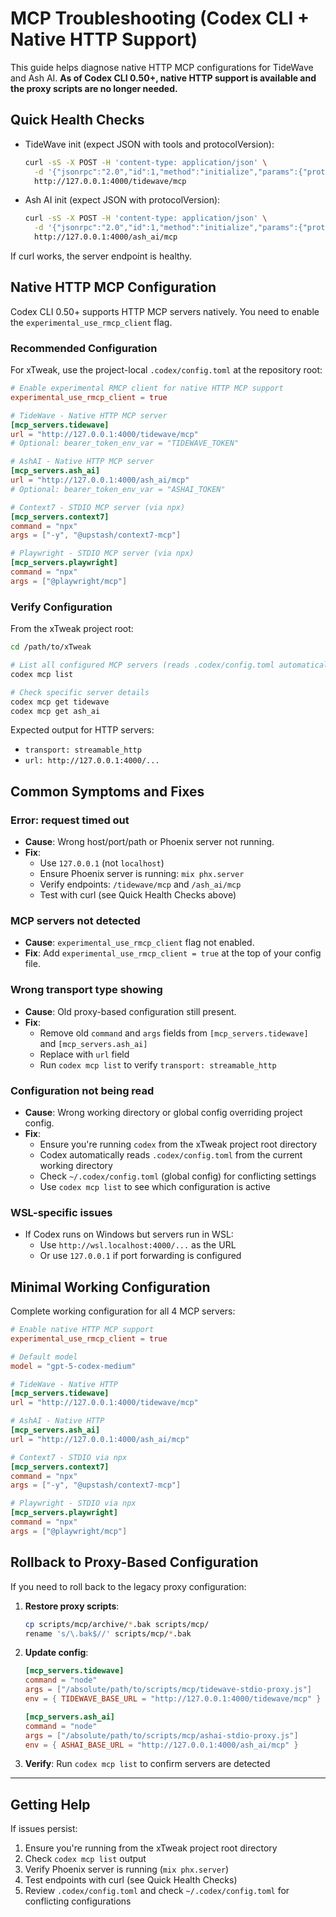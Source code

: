 # MCP Troubleshooting (Codex CLI + Native HTTP Support)

This guide helps diagnose native HTTP MCP configurations for TideWave and Ash AI. **As of Codex CLI 0.50+, native HTTP support is available and the proxy scripts are no longer needed.**

## Quick Health Checks
- TideWave init (expect JSON with tools and protocolVersion):

  ```bash
  curl -sS -X POST -H 'content-type: application/json' \
    -d '{"jsonrpc":"2.0","id":1,"method":"initialize","params":{"protocolVersion":"2025-03-26","clientInfo":{"name":"test"},"capabilities":{}}}' \
    http://127.0.0.1:4000/tidewave/mcp
  ```

- Ash AI init (expect JSON with protocolVersion):

  ```bash
  curl -sS -X POST -H 'content-type: application/json' \
    -d '{"jsonrpc":"2.0","id":1,"method":"initialize","params":{"protocolVersion":"2025-03-26","clientInfo":{"name":"test"},"capabilities":{}}}' \
    http://127.0.0.1:4000/ash_ai/mcp
  ```

If curl works, the server endpoint is healthy.

## Native HTTP MCP Configuration

Codex CLI 0.50+ supports HTTP MCP servers natively. You need to enable the `experimental_use_rmcp_client` flag.

### Recommended Configuration

For xTweak, use the project-local `.codex/config.toml` at the repository root:

```toml
# Enable experimental RMCP client for native HTTP MCP support
experimental_use_rmcp_client = true

# TideWave - Native HTTP MCP server
[mcp_servers.tidewave]
url = "http://127.0.0.1:4000/tidewave/mcp"
# Optional: bearer_token_env_var = "TIDEWAVE_TOKEN"

# AshAI - Native HTTP MCP server
[mcp_servers.ash_ai]
url = "http://127.0.0.1:4000/ash_ai/mcp"
# Optional: bearer_token_env_var = "ASHAI_TOKEN"

# Context7 - STDIO MCP server (via npx)
[mcp_servers.context7]
command = "npx"
args = ["-y", "@upstash/context7-mcp"]

# Playwright - STDIO MCP server (via npx)
[mcp_servers.playwright]
command = "npx"
args = ["@playwright/mcp"]
```

### Verify Configuration

From the xTweak project root:

```bash
cd /path/to/xTweak

# List all configured MCP servers (reads .codex/config.toml automatically)
codex mcp list

# Check specific server details
codex mcp get tidewave
codex mcp get ash_ai
```

Expected output for HTTP servers:
- `transport: streamable_http`
- `url: http://127.0.0.1:4000/...`

## Common Symptoms and Fixes

### Error: request timed out
- **Cause**: Wrong host/port/path or Phoenix server not running.
- **Fix**:
  - Use `127.0.0.1` (not `localhost`)
  - Ensure Phoenix server is running: `mix phx.server`
  - Verify endpoints: `/tidewave/mcp` and `/ash_ai/mcp`
  - Test with curl (see Quick Health Checks above)

### MCP servers not detected
- **Cause**: `experimental_use_rmcp_client` flag not enabled.
- **Fix**: Add `experimental_use_rmcp_client = true` at the top of your config file.

### Wrong transport type showing
- **Cause**: Old proxy-based configuration still present.
- **Fix**:
  - Remove old `command` and `args` fields from `[mcp_servers.tidewave]` and `[mcp_servers.ash_ai]`
  - Replace with `url` field
  - Run `codex mcp list` to verify `transport: streamable_http`

### Configuration not being read
- **Cause**: Wrong working directory or global config overriding project config.
- **Fix**:
  - Ensure you're running `codex` from the xTweak project root directory
  - Codex automatically reads `.codex/config.toml` from the current working directory
  - Check `~/.codex/config.toml` (global config) for conflicting settings
  - Use `codex mcp list` to see which configuration is active

### WSL-specific issues
- If Codex runs on Windows but servers run in WSL:
  - Use `http://wsl.localhost:4000/...` as the URL
  - Or use `127.0.0.1` if port forwarding is configured

## Minimal Working Configuration

Complete working configuration for all 4 MCP servers:

```toml
# Enable native HTTP MCP support
experimental_use_rmcp_client = true

# Default model
model = "gpt-5-codex-medium"

# TideWave - Native HTTP
[mcp_servers.tidewave]
url = "http://127.0.0.1:4000/tidewave/mcp"

# AshAI - Native HTTP
[mcp_servers.ash_ai]
url = "http://127.0.0.1:4000/ash_ai/mcp"

# Context7 - STDIO via npx
[mcp_servers.context7]
command = "npx"
args = ["-y", "@upstash/context7-mcp"]

# Playwright - STDIO via npx
[mcp_servers.playwright]
command = "npx"
args = ["@playwright/mcp"]
```

## Rollback to Proxy-Based Configuration

If you need to roll back to the legacy proxy configuration:

1. **Restore proxy scripts**:
   ```bash
   cp scripts/mcp/archive/*.bak scripts/mcp/
   rename 's/\.bak$//' scripts/mcp/*.bak
   ```

2. **Update config**:
   ```toml
   [mcp_servers.tidewave]
   command = "node"
   args = ["/absolute/path/to/scripts/mcp/tidewave-stdio-proxy.js"]
   env = { TIDEWAVE_BASE_URL = "http://127.0.0.1:4000/tidewave/mcp" }

   [mcp_servers.ash_ai]
   command = "node"
   args = ["/absolute/path/to/scripts/mcp/ashai-stdio-proxy.js"]
   env = { ASHAI_BASE_URL = "http://127.0.0.1:4000/ash_ai/mcp" }
   ```

3. **Verify**: Run `codex mcp list` to confirm servers are detected

---

## Getting Help

If issues persist:
1. Ensure you're running from the xTweak project root directory
2. Check `codex mcp list` output
3. Verify Phoenix server is running (`mix phx.server`)
4. Test endpoints with curl (see Quick Health Checks)
5. Review `.codex/config.toml` and check `~/.codex/config.toml` for conflicting configurations

